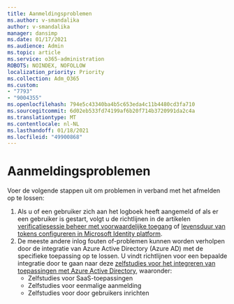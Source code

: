 ```yaml
---
title: Aanmeldingsproblemen
ms.author: v-smandalika
author: v-smandalika
manager: dansimp
ms.date: 01/17/2021
ms.audience: Admin
ms.topic: article
ms.service: o365-administration
ROBOTS: NOINDEX, NOFOLLOW
localization_priority: Priority
ms.collection: Adm_O365
ms.custom:
- "7793"
- "9004355"
ms.openlocfilehash: 794e5c43340ba4b5c653eda4c11b4480cd3fa710
ms.sourcegitcommit: 6d02eb533fd74199af6b20f714b3720991da2c4a
ms.translationtype: MT
ms.contentlocale: nl-NL
ms.lasthandoff: 01/18/2021
ms.locfileid: "49900868"
---
```

# <a name="sign-out-issues"></a>Aanmeldingsproblemen

Voer de volgende stappen uit om problemen in verband met het afmelden op te lossen:

1. Als u of een gebruiker zich aan het logboek heeft aangemeld of als er een gebruiker is gestart, volgt u de richtlijnen in de artikelen [verificatiesessie beheer met voorwaardelijke toegang](https://docs.microsoft.com/azure/active-directory/conditional-access/howto-conditional-access-session-lifetime) of [levensduur van tokens configureren in Microsoft Identity platform](https://docs.microsoft.com/azure/active-directory/develop/active-directory-configurable-token-lifetimes).
2. De meeste andere inlog fouten of-problemen kunnen worden verholpen door de integratie van Azure Active Directory (Azure AD) met de specifieke toepassing op te lossen. U vindt richtlijnen voor een bepaalde integratie door te gaan naar deze [zelfstudies voor het integreren van toepassingen met Azure Active Directory](https://docs.microsoft.com/azure/active-directory/saas-apps/tutorial-list), waaronder:
    - Zelfstudies voor SaaS-toepassingen
    - Zelfstudies voor eenmalige aanmelding
    - Zelfstudies voor door gebruikers inrichten